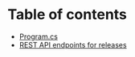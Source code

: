# Table of contents

* [Program.cs](README.md)
* [REST API endpoints for releases](rest-api-endpoints-for-releases.md)
